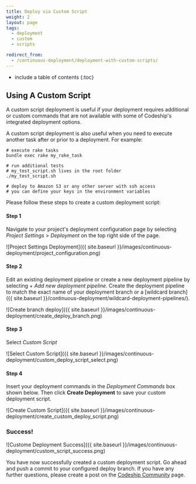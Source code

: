 ```yaml
---
title: Deploy via Custom Script
weight: 2
layout: page
tags:
  - deployment
  - custom
  - scripts

redirect_from:
  - /continuous-deployment/deployment-with-custom-scripts/
---
```


* include a table of contents
{:toc}

## Using A Custom Script

A custom script deployment is useful if your deployment requires additional or custom commands that are not available with some of Codeship's integrated deployment options.

A custom script deployment is also useful when you need to execute another task after or prior to a deployment. For example:

```shell
# execute rake tasks
bundle exec rake my_rake_task

# run additional tests
# my_test_script.sh lives in the root folder
./my_test_script.sh

# deploy to Amazon S3 or any other server with ssh access
# you can define your keys in the environment variables
```

Please follow these steps to create a custom deployment script:

#### Step 1

Navigate to your project's deployment configuration page by selecting _Project Settings_ > _Deployment_ on the top right side of the page.

![Project Settings Deployment]({{ site.baseurl }}/images/continuous-deployment/project_configuration.png)

#### Step 2

Edit an existing deployment pipeline or create a new deployment pipeline by selecting + _Add new deployment pipeline_. Create the deployment pipeline to match the exact name of your deployment branch or a [wildcard branch]({{ site.baseurl }}/continuous-deployment/wildcard-deployment-pipelines/).

![Create branch deploy]({{ site.baseurl }}/images/continuous-deployment/create_deploy_branch.png)

#### Step 3

Select _Custom Script_

![Select Custom Script]({{ site.baseurl }}/images/continuous-deployment/custom_deploy_script_select.png)

#### Step 4

Insert your deployment commands in the _Deployment Commands_ box shown below. Then click **Create Deployment** to save your custom deployment script.

![Create Custom Script]({{ site.baseurl }}/images/continuous-deployment/create_custom_deploy_script.png)

### Success!

![Custome Deployment Success]({{ site.baseurl }}/images/continuous-deployment/custom_script_success.png)

You have now successfully created a custom deployment script. Go ahead and push a commit to your configured deploy branch. If you have any further questions, please create a post on the [Codeship Community](https://community.codeship.com/) page.
